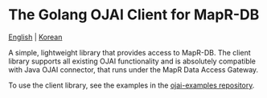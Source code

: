 # The Golang OJAI Client for MapR-DB
[English](./README.md) | [Korean](./README_KO.md)

A simple, lightweight library that provides access to MapR-DB.
The client library supports all existing OJAI functionality and is absolutely compatible with Java OJAI connector,
that runs under the MapR Data Access Gateway.

To use the client library, see the examples in the [ojai-examples repository](https://github.com/mapr-demos/ojai-examples/tree/master/golang).